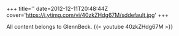 +++
title=''
date=2012-12-11T20:48:44Z
cover='https://i.ytimg.com/vi/40zkZHdg67M/sddefault.jpg'
+++

All content belongs to GlennBeck.
{{< youtube 40zkZHdg67M >}}
